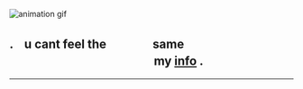 



![animation gif](https://github.com/user-attachments/assets/2724958b-b612-4669-825b-064f1d6880dc)

## .ㅤu cant feel the  ㅤㅤㅤㅤsame ㅤㅤㅤㅤㅤㅤㅤㅤㅤㅤㅤㅤㅤㅤㅤㅤㅤㅤㅤㅤㅤㅤ my [info](https://t.me/amamiyahugger) .
____________________
